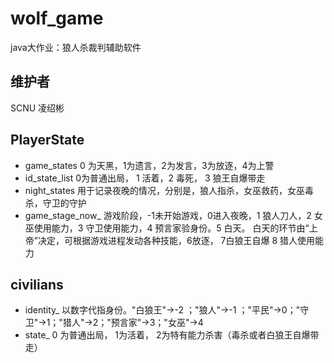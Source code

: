 # wolf_game
java大作业：狼人杀裁判辅助软件

## 维护者
SCNU 凌绍彬

## PlayerState
- game_states 0 为天黑，1为遗言，2为发言，3为放逐，4为上警 
- id_state_list 0为普通出局， 1 活着，2 毒死， 3 狼王自爆带走
- night_states 用于记录夜晚的情况，分别是，狼人指杀，女巫救药，女巫毒杀，守卫的守护
- game_stage_now_ 游戏阶段，-1未开始游戏，0进入夜晚，1 狼人刀人，2 女巫使用能力，3 守卫使用能力，4 预言家验身份。5 白天。 
  白天的环节由“上帝”决定，可根据游戏进程发动各种技能，6放逐， 7白狼王自爆 8 猎人使用能力 
  

## civilians
- identity_ 以数字代指身份。"白狼王"->-2 ；"狼人"->-1 ；"平民"->0；"守卫"->1；"猎人"->2；"预言家"->3；"女巫"->4
- state_ 0 为普通出局， 1为活着， 2为特有能力杀害（毒杀或者白狼王自爆带走）